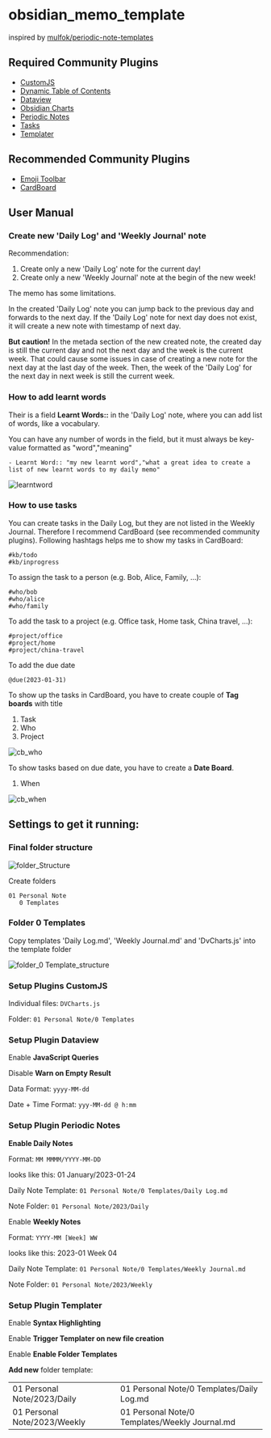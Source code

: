 # obsidian_memo_template
 inspired by [mulfok/periodic-note-templates ](https://github.com/mulfok/periodic-note-templates)

## Required Community Plugins
- [CustomJS](https://github.com/samlewis0602/obsidian-custom-js)
- [Dynamic Table of Contents](https://github.com/Aidurber/obsidian-plugin-dynamic-toc)
- [Dataview](https://github.com/blacksmithgu/obsidian-dataview)
- [Obsidian Charts](https://github.com/phibr0/obsidian-charts)
- [Periodic Notes](https://github.com/liamcain/obsidian-periodic-notes)
- [Tasks](https://github.com/schemar/obsidian-tasks)
- [Templater](https://github.com/SilentVoid13/Templater)

## Recommended Community Plugins
- [Emoji Toolbar](https://github.com/oliveryh/obsidian-emoji-toolbar)
- [CardBoard](https://github.com/roovo/obsidian-card-board)

## User Manual

### Create new 'Daily Log' and 'Weekly Journal' note

Recommendation: 
1. Create only a new 'Daily Log' note for the current day!
1. Create only a new 'Weekly Journal' note at the begin of the new week!

The memo has some limitations.

In the created 'Daily Log' note you can jump back to the previous day and forwards to the next day. If the 'Daily Log' note for next day does not exist, it will create a new note with timestamp of next day.

**But caution!** In the metada section of the new created note, the created day is still the current day and not the next day and the week is the current week. That could cause some issues in case of creating a new note for the next day at the last day of the week. Then, the week of the 'Daily Log' for the next day in next week is still the current week.

### How to add learnt words

Their is a field **Learnt Words::** in the 'Daily Log' note, where you can add list of words, like a vocabulary.

You can have any number of words in the field, but it must always be key-value formatted as "word","meaning"
```
- Learnt Word:: "my new learnt word","what a great idea to create a list of new learnt words to my daily memo"
```
![learntword](https://user-images.githubusercontent.com/40318953/214413602-29a372aa-e0b3-4b1e-8f43-34f087dae699.png)

### How to use tasks
You can create tasks in the Daily Log, but they are not listed in the Weekly Journal. Therefore I recommend CardBoard (see recommended community plugins).
Following hashtags helps me to show my tasks in CardBoard:
```
#kb/todo
#kb/inprogress
```
To assign the task to a person (e.g. Bob, Alice, Family, ...):
```
#who/bob
#who/alice
#who/family
```
To add the task to a project (e.g. Office task, Home task, China travel, ...):
```
#project/office
#project/home
#project/china-travel
```
To add the due date
```
@due(2023-01-31)
```

To show up the tasks in CardBoard, you have to create couple of **Tag boards** with title
1. Task
1. Who
1. Project

![cb_who](https://user-images.githubusercontent.com/40318953/214409660-022a6503-67b4-4312-a4b3-e85a4817a540.png)

To show tasks based on due date, you have to create a **Date Board**.
1. When

![cb_when](https://user-images.githubusercontent.com/40318953/214407632-50670aa2-753b-48b7-b8ca-4c374d47a804.png)

## Settings to get it running:

### Final folder structure
![folder_Structure](https://user-images.githubusercontent.com/40318953/214385423-c285956c-b250-49b7-98a3-5af25672cda9.png)

Create folders 
```
01 Personal Note
   0 Templates
```

### Folder 0 Templates
Copy templates 'Daily Log.md', 'Weekly Journal.md' and 'DvCharts.js' into the template folder 

![folder_0 Template_structure](https://user-images.githubusercontent.com/40318953/214386222-6ead6a56-8686-4438-81ed-5eb01828699d.png)

### Setup Plugins CustomJS

Individual files: ```DVCharts.js```

Folder: ```01 Personal Note/0 Templates```

### Setup Plugin Dataview

Enable **JavaScript Queries**

Disable **Warn on Empty Result**

Data Format: ```yyyy-MM-dd```

Date + Time Format: ```yyy-MM-dd @ h:mm```

### Setup Plugin Periodic Notes
**Enable Daily Notes**

Format: ```MM MMMM/YYYY-MM-DD```

looks like this: 01 January/2023-01-24

Daily Note Template: ```01 Personal Note/0 Templates/Daily Log.md```

Note Folder: ```01 Personal Note/2023/Daily```

Enable **Weekly Notes**

Format: ```YYYY-MM [Week] WW```

looks like this: 2023-01 Week 04

Daily Note Template: ```01 Personal Note/0 Templates/Weekly Journal.md```

Note Folder: ```01 Personal Note/2023/Weekly```

### Setup Plugin Templater

Enable **Syntax Highlighting**

Enable **Trigger Templater on new file creation**

Enable **Enable Folder Templates**

**Add new** folder template:

|||
|---|---|
|01 Personal Note/2023/Daily | 01 Personal Note/0 Templates/Daily Log.md|
|01 Personal Note/2023/Weekly | 01 Personal Note/0 Templates/Weekly Journal.md|



